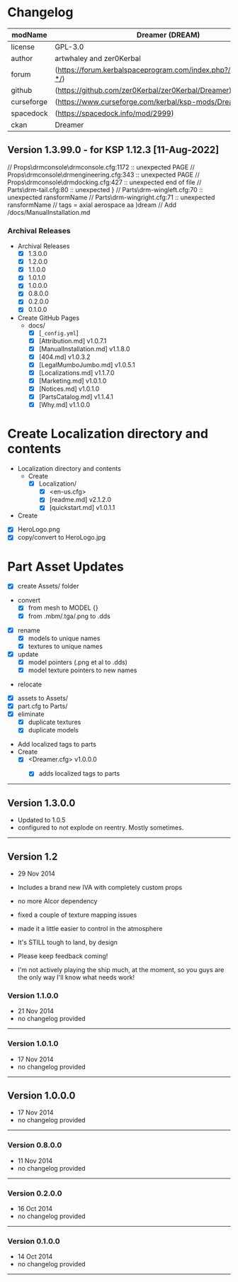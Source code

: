 # Changelog  
  
| modName    | Dreamer (DREAM)                                                   |
| ---------- | ----------------------------------------------------------------- |
| license    | GPL-3.0                                                           |
| author     | artwhaley and zer0Kerbal                                          |
| forum      | (https://forum.kerbalspaceprogram.com/index.php?/topic/207306-*/) |
| github     | (https://github.com/zer0Kerbal/zer0Kerbal/Dreamer)                |
| curseforge | (https://www.curseforge.com/kerbal/ksp-mods/Dreamer)              |
| spacedock  | (https://spacedock.info/mod/2999)                                 |
| ckan       | Dreamer                                                           |

## Version 1.3.99.0 - for KSP 1.12.3 [11-Aug-2022]

// Props\drmconsole\drmconsole.cfg:1172 :: unexpected PAGE
// Props\drmconsole\drmengineering.cfg:343 :: unexpected PAGE
// Props\drmconsole\drmdocking.cfg:427 :: unexpected end of file
// Parts\drm-tail.cfg:80 :: unexpected }
// Parts\drm-wingleft.cfg:70 :: unexpected ransformName
// Parts\drm-wingright.cfg:71 :: unexpected ransformName
// tags = axial aerospace aa )dream
// Add /docs/ManualInstallation.md

### Archival Releases

* Archival Releases
  * [x] 1.3.0.0
  * [x] 1.2.0.0
  * [x] 1.1.0.0
  * [x] 1.0.1.0
  * [x] 1.0.0.0
  * [x] 0.8.0.0
  * [x] 0.2.0.0
  * [x] 0.1.0.0

* Create GitHub Pages
  * docs/
    * [x] [`_config.yml`]
    * [x] [Attribution.md] v1.0.7.1
    * [x] [ManualInstallation.md] v1.1.8.0
    * [x] [404.md] v1.0.3.2
    * [x] [LegalMumboJumbo.md] v1.0.5.1
    * [x] [Localizations.md] v1.1.7.0
    * [x] [Marketing.md] v1.0.1.0
    * [x] [Notices.md] v1.0.1.0
    * [x] [PartsCatalog.md] v1.1.4.1
    * [x] [Why.md] v1.1.0.0

# Create Localization directory and contents

* Localization directory and contents
  * Create
    * [x] Localization/
      * [x] <en-us.cfg>
      * [x] [readme.md] v2.1.2.0
      * [x] [quickstart.md] v1.0.1.1

* Create
* [x] HeroLogo.png
* [x] copy/convert to HeroLogo.jpg

# Part Asset Updates

* [x] create Assets/ folder
* convert
  * [x] from mesh to MODEL {}
  * [x] from .mbm/.tga/.png to .dds
* [x] rename
  * [x] models to unique names
  * [x] textures to unique names
* [x] update
  * [x] model pointers (.png et al to .dds)
  * [x] model texture pointers to new names
* relocate
* [x] assets to Assets/
* [x] part.cfg to Parts/
* [x] eliminate
  * [x] duplicate textures
  * [x] duplicate models

* Add localized tags to parts
* Create
  * [x] <Dreamer.cfg> v1.0.0.0
    * [x] adds localized tags to parts







---

## Version 1.3.0.0

* Updated to 1.0.5
* configured to not explode on reentry. Mostly sometimes.

---

## Version 1.2

* 29 Nov 2014
* Includes a brand new IVA with completely custom props
* no more Alcor dependency
* fixed a couple of texture mapping issues
* made it a little easier to control in the atmosphere
* It's STILL tough to land, by design

* Please keep feedback coming!
* I'm not actively playing the ship much, at the moment, so you guys are the only way I'll know what needs work!

### Version 1.1.0.0

* 21 Nov 2014
* no changelog provided

---

### Version 1.0.1.0

* 17 Nov 2014
* no changelog provided

---

## Version 1.0.0.0

* 17 Nov 2014
* no changelog provided

---

### Version 0.8.0.0

* 11 Nov 2014
* no changelog provided

---

### Version 0.2.0.0

* 16 Oct 2014
* no changelog provided

---

### Version 0.1.0.0

* 14 Oct 2014
* no changelog provided

---